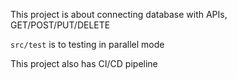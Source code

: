 This project is about connecting database with APIs, GET/POST/PUT/DELETE

`src/test` is to testing in parallel mode

This project also has CI/CD pipeline
